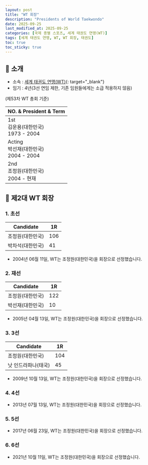 ```yaml
---
layout: post
title: "WT 회장"
description: "Presidents of World Taekwondo"
date: 2025-09-25
last_modified_at: 2025-09-25
categories: [국제 종별 스포츠, 세계 태권도 연맹(WT)]
tags: [세계 태권도 연맹, WT, WT 회장, 태권도]
toc: true
toc_sticky: true
---
```

## 📜 소개
* 소속 : [세계 태권도 연맹(WT)](https://www.worldtaekwondo.org/index.html){: target="_blank"}
* 임기 : 4년(3선 연임 제한, 기존 임원들에게는 소급 적용하지 않음)

(제53차 WT 총회 기준)

<html>
    <head>
        <meta charset="UTF-8">
    </head>
    <body>
        <table>
            <thead>
                <tr class="header-row">
                    <th>NO. & President & Term</th>
                </tr>
            </thead>
            <tbody>
                <tr class="korea-host-bg">
                    <td>
                        <div><span class="korea-host">1st</span></div>
                        <div><span class="korea-host">김운용(대한민국)</span></div>
                        <div><span class="korea-host">1973 - 2004</span></div>
                    </td>
                </tr>
                <tr>
                    <td>
                        <div>Acting</div>
                        <div>박선재(대한민국)</div>
                        <div>2004 - 2004</div>
                    </td>
                </tr>
                <tr class="korea-host-bg">
                    <td>
                        <div><span class="korea-host">2nd</span></div>
                        <div><span class="korea-host">조정원(대한민국)</span></div>
                        <div><span class="korea-host">2004 - 현재</span></div>
                    </td>
                </tr>
            </tbody>
        </table>
    </body>
</html>

## 📜 제2대 WT 회장
### 1. 초선

<html>
    <head>
        <meta charset="UTF-8">
    </head>
    <body>
        <table>
            <thead>
                <tr class="header-row">
                    <th class="col-Candidate-70">Candidate</th>
                    <th class="col-Round-30">1R</th>
                </tr>
            </thead>
            <tbody>
                <tr>
                    <td><span class="korea-host">조정원(대한민국)</span></td>
                    <td><span class="korea-host2">106</span></td>
                </tr>
                <tr>
                    <td>박차석(대한민국)</td>
                    <td>41</td>
                </tr>
            </tbody>
        </table>
    </body>
</html>

* 2004년 06월 11일, WT는 <span class="korea-host">조정원(대한민국)</span>을 회장으로 선정했습니다.

### 2. 재선

<html>
    <head>
        <meta charset="UTF-8">
    </head>
    <body>
        <table>
            <thead>
                <tr class="header-row">
                    <th class="col-Candidate-70">Candidate</th>
                    <th class="col-Round-30">1R</th>
                </tr>
            </thead>
            <tbody>
                <tr>
                    <td><span class="korea-host">조정원(대한민국)</span></td>
                    <td><span class="korea-host2">122</span></td>
                </tr>
                <tr>
                    <td>박선재(대한민국)</td>
                    <td>10</td>
                </tr>
            </tbody>
        </table>
    </body>
</html>

* 2005년 04월 13일, WT는 <span class="korea-host">조정원(대한민국)</span>을 회장으로 선정했습니다.

### 3. 3선

<html>
    <head>
        <meta charset="UTF-8">
    </head>
    <body>
        <table>
            <thead>
                <tr class="header-row">
                    <th class="col-Candidate-70">Candidate</th>
                    <th class="col-Round-30">1R</th>
                </tr>
            </thead>
            <tbody>
                <tr>
                    <td><span class="korea-host">조정원(대한민국)</span></td>
                    <td><span class="korea-host2">104</span></td>
                </tr>
                <tr>
                    <td>낫 인드라파나(태국)</td>
                    <td>45</td>
                </tr>
            </tbody>
        </table>
    </body>
</html>

* 2009년 10월 13일, WT는 <span class="korea-host">조정원(대한민국)</span>을 회장으로 선정했습니다.

### 4. 4선
* 2013년 07월 13일, WT는 <span class="korea-host">조정원(대한민국)</span>을 회장으로 선정했습니다.

### 5. 5선
* 2017년 06월 23일, WT는 <span class="korea-host">조정원(대한민국)</span>을 회장으로 선정했습니다.

### 6. 6선
* 2021년 10월 11일, WT는 <span class="korea-host">조정원(대한민국)</span>을 회장으로 선정했습니다.
